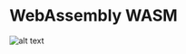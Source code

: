 # WebAssembly WASM

![alt text](https://www.singlestore.com/images/cms/blog-posts/img_blog_post_featured_locally-create-wasm-udfs-rust-singlestoredb.png)